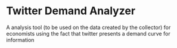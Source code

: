Twitter Demand Analyzer
=====================

A analysis tool (to be used on the data created by the collector) for economists using the fact that twitter presents a demand curve for information
